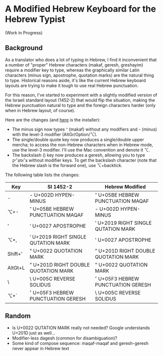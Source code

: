 # A Modified Hebrew Keyboard for the Hebrew Typist

(Work in Progress)

## Background

As a translator who does a lot of typing in Hebrew, I find it inconvenient that
a number of "proper" Hebrew characters (makaf, geresh, greshayim) require a
modifier key to type, whereas the graphically similar Latin characters (minus
sign, apostrophe, quotation marks) are the natural thing to type. Historical
reasons aside, it's like the current Hebrew keyboard layouts are trying to make
it tough to use real Hebrew punctuation.

For this reason, I've started to experiment with a slightly modified version of
the Israeli standard layout (1452-2) that would flip the situation, making the
Hebrew punctuation natural to type and the foreign characters harder (only when
in Hebrew layout, of course).

Here are the changes (and [here](Hebrew%20Modified.dms?raw=true) is the installer):
- The minus sign now types ־ (makaf) without any modifiers and - (minus) with the
  level-3 modifier (AltGr/Option/⌥).
- The single/double quote key now produces a single/double upper mercha; to access
  the non-Hebrew characters when in Hebrew mode, use the level-3 modifier. I'll use
  the Mac convention and denote it ⌥.
- The backslash (\) key now produces a geresh, allowing you to type צ׳ופצ׳יק without
  modifier keys. To get the backslash character (note that the Hebrew slash is the
  forward one), use ⌥+backtick.

The following table lists the changes:

| Key      | SI 1452-2                   | Hebrew Modified |
| -------- | --------------------------- | --------------- |
| -        | - U+002D HYPEN-MINUS                 | ־ U+05BE HEBREW PUNCTUATION MAQAF    |
| ⌥+-      | ־ U+05BE HEBREW PUNCTUATION MAQAF    | - U+002D HYPEN-MINUS                 |
| '        | ' U+0027 APOSTROPHE                  | ’ U+2019 RIGHT SINGLE QUTATION MARK  |
| ⌥+,      | ’ U+2019 RIGHT SINGLE QUTATION MARK  | ' U+0027 APOSTROPHE                  |
| Shift+'  | " U+0022 QUOTATION MARK              | ” U+201D RIGHT DOUBLE QUOTATION MARK |
| AltGt+L  | ” U+201D RIGHT DOUBLE QUOTATION MARK | " U+0022 QUOTATION MARK              |
| \        | \ U+005C REVERSE SOLIDUS             | ׳ U+05F3 HEBREW PUNCTUATION GERESH   |
| ⌥+`      | ׳  U+05F3 HEBREW PUNCTUATION GERESH  | \ U+005C REVERSE SOLIDUS             |


## Random
- Is U+0022 QUTATION MARK really not needed? Google understands U+201D just as well...
- Modifier-less dagesh (common for disambiguation)?
- Some kind of compose sequence: maqaf-maqaf and geresh-geresh never appear in Hebrew text
